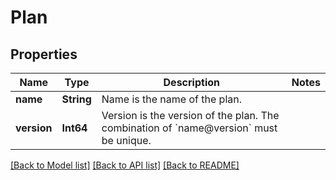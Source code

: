 # Plan

## Properties
Name | Type | Description | Notes
------------ | ------------- | ------------- | -------------
**name** | **String** | Name is the name of the plan. | 
**version** | **Int64** | Version is the version of the plan. The combination of &#x60;name@version&#x60; must be unique. | 

[[Back to Model list]](../README.md#documentation-for-models) [[Back to API list]](../README.md#documentation-for-api-endpoints) [[Back to README]](../README.md)


